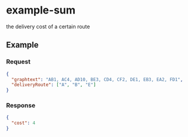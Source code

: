 # example-sum

the delivery cost of a certain route

## Example

### Request

```json
{
  "graphtext": "AB1, AC4, AD10, BE3, CD4, CF2, DE1, EB3, EA2, FD1",
  "deliveryRoute": ["A", "B", "E"]
}
```

### Response

```json
{
  "cost": 4
}
```
